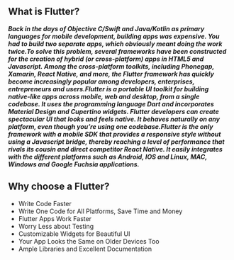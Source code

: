 ## What is Flutter?

***Back in the days of Objective C/Swift and Java/Kotlin as primary languages for mobile development, building apps was expensive. You had to build two separate apps, which obviously meant doing the work twice.To solve this problem, several frameworks have been constructed for the creation of hybrid (or cross-platform) apps in HTML5 and Javascript. Among the cross-platform toolkits, including Phonegap, Xamarin, React Native, and more, the Flutter framework has quickly become increasingly popular among developers, enterprises, entrepreneurs and users.Flutter is a portable UI toolkit for building native-like apps across mobile, web and desktop, from a single codebase. It uses the programming language Dart and incorporates Material Design and Cupertino widgets. Flutter developers can create spectacular UI that looks and feels native. It behaves naturally on any platform, even though you’re using one codebase.Flutter is the only framework with a mobile SDK that provides a responsive style without using a Javascript bridge, thereby reaching a level of performance that rivals its cousin and direct competitor React Native. It easily integrates with the different platforms such as Android, IOS and Linux, MAC, Windows and Google Fuchsia applications.***
  
## Why choose a Flutter?
+ Write Code Faster
+ Write One Code for All Platforms, Save Time and Money  
+ Flutter Apps Work Faster  
+ Worry Less about Testing  
+ Customizable Widgets for Beautiful UI
+ Your App Looks the Same on Older Devices Too
+ Ample Libraries and Excellent Documentation